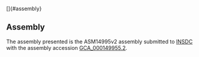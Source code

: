 []{#assembly}

Assembly
--------

The assembly presented is the ASM14995v2 assembly submitted to
[INSDC](http://www.insdc.org) with the assembly accession
[GCA\_000149955.2](http://www.ebi.ac.uk/ena/data/view/GCA_000149955.2).
